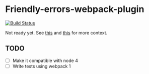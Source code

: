 # Friendly-errors-webpack-plugin

[![Build Status](https://travis-ci.org/geowarin/friendly-errors-webpack-plugin.svg?branch=master)](https://travis-ci.org/geowarin/friendly-errors-webpack-plugin)

Not ready yet. See [this](https://github.com/facebookincubator/create-react-app/issues/401)
and [this](https://github.com/geowarin/tarec/pull/16) for more context.

## TODO

- [ ] Make it compatible with node 4
- [ ] Write tests using webpack 1
